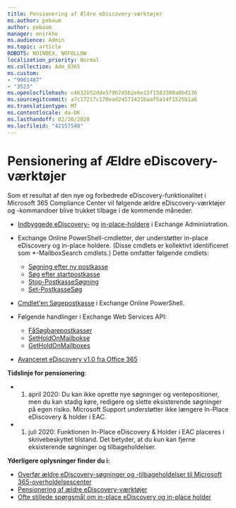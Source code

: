 ```yaml
---
title: Pensionering af Ældre eDiscovery-værktøjer
ms.author: pebaum
author: pebaum
manager: mnirkhe
ms.audience: Admin
ms.topic: article
ROBOTS: NOINDEX, NOFOLLOW
localization_priority: Normal
ms.collection: Adm_O365
ms.custom:
- "9001487"
- "3523"
ms.openlocfilehash: c4632b52dde579b7d5b2e6e15f1583300a0bd136
ms.sourcegitcommit: a7c17217c170ead24571421baaf5a14f1525b1a6
ms.translationtype: MT
ms.contentlocale: da-DK
ms.lasthandoff: 02/20/2020
ms.locfileid: "42157548"
---
```

# <a name="retirement-of-legacy-ediscovery-tools"></a>Pensionering af Ældre eDiscovery-værktøjer

Som et resultat af den nye og forbedrede eDiscovery-funktionalitet i Microsoft 365 Compliance Center vil følgende ældre eDiscovery-værktøjer og -kommandoer blive trukket tilbage i de kommende måneder:

- [Indbyggede eDiscovery-](https://docs.microsoft.com/exchange/security-and-compliance/in-place-ediscovery/in-place-ediscovery) og [in-place-holdere](https://docs.microsoft.com/exchange/security-and-compliance/create-or-remove-in-place-holds) i Exchange Administration.

- Exchange Online PowerShell-cmdletter, der understøtter in-place eDiscovery og in-place holdere. (Disse cmdlets er kollektivt identificeret som *-MailboxSearch cmdlets.) Dette omfatter følgende cmdlets:

    - [Søgning efter ny postkasse](https://docs.microsoft.com/powershell/module/exchange/policy-and-compliance-content-search/new-mailboxsearch)
    - [Søg efter startpostkasse](https://docs.microsoft.com/powershell/module/exchange/policy-and-compliance-content-search/start-mailboxsearch)
    - [Stop-PostkasseSøgning](https://docs.microsoft.com/powershell/module/exchange/policy-and-compliance-content-search/stop-mailboxsearch)
    - [Set-PostkasseSøg](https://docs.microsoft.com/powershell/module/exchange/policy-and-compliance-content-search/set-mailboxsearch)

- [Cmdlet'en Søgepostkasse](https://docs.microsoft.com/powershell/module/exchange/mailboxes/search-mailbox?view=exchange-ps) i Exchange Online PowerShell.
- Følgende handlinger i Exchange Web Services API:
    - [FåSøgbarepostkasser](https://docs.microsoft.com/exchange/client-developer/web-service-reference/getsearchablemailboxes-operation)
    - [SetHoldOnMailbokse](https://docs.microsoft.com/exchange/client-developer/web-service-reference/setholdonmailboxes-operation)
    - [GetHoldOnMailboxes](https://docs.microsoft.com/exchange/client-developer/web-service-reference/getholdonmailboxes-operation)

- [Avanceret eDiscovery v1.0 fra Office 365](https://docs.microsoft.com/en-us/microsoft-365/compliance/office-365-advanced-ediscovery)

**Tidslinje for pensionering**:
- 1. april 2020: Du kan ikke oprette nye søgninger og ventepositioner, men du kan stadig køre, redigere og slette eksisterende søgninger på egen risiko. Microsoft Support understøtter ikke længere In-Place eDiscovery & holder i EAC.

- 1. juli 2020: Funktionen In-Place eDiscovery & Holder i EAC placeres i skrivebeskyttet tilstand. Det betyder, at du kun kan fjerne eksisterende søgninger og tilbageholdelser.

**Yderligere oplysninger finder du i:**

 - [Overfør ældre eDiscovery-søgninger og -tilbageholdelser til Microsoft 365-overholdelsescenter](https://docs.microsoft.com/en-us/microsoft-365/compliance/migrate-legacy-ediscovery-searches-and-holds)
 - [Pensionering af ældre eDiscovery-værktøjer](https://docs.microsoft.com/en-us/microsoft-365/compliance/legacy-ediscovery-retirement)
 - [Ofte stillede spørgsmål om in-place eDiscovery og in-place holder](https://docs.microsoft.com/en-us/microsoft-365/compliance/legacy-ediscovery-retirement#faqs-about-in-place-ediscovery-and-in-place-holds)



